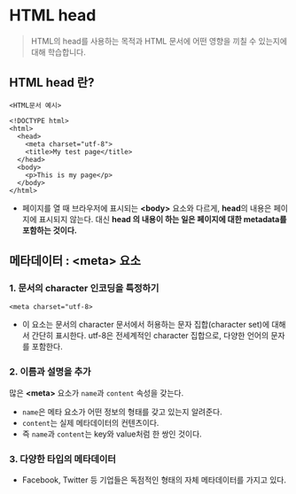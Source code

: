 # HTML head
> HTML의 head를 사용하는 목적과 HTML 문서에 어떤 영향을 끼칠 수 있는지에 대해 학습합니다.

## HTML head 란?
```
<HTML문서 예시>

<!DOCTYPE html>
<html>
  <head>
    <meta charset="utf-8">
    <title>My test page</title>
  </head>
  <body>
    <p>This is my page</p>
  </body>
</html>
```
* 페이지를 열 때 브라우저에 표시되는 **&lt;body&gt;** 요소와 다르게, **head**의 내용은 페이지에 표시되지 않는다. 대신 **head 의 내용이 하는 일은 페이지에 대한 metadata를 포함하는 것이다.**
## 메타데이터 : &lt;meta&gt; 요소
### 1. 문서의 character 인코딩을 특정하기
```
<meta charset="utf-8>
```
* 이 요소는 문서의 character 문서에서 허용하는 문자 집합(character set)에 대해서 간단히 표시한다. utf-8은 전세계적인 character 집합으로, 다양한 언어의 문자를 포함한다.
### 2. 이름과 설명을 추가
많은 **&lt;meta&gt;** 요소가 <code>name</code>과 <code>content</code> 속성을 갖는다.
* <code>name</code>은 메타 요소가 어떤 정보의 형태를 갖고 있는지 알려준다. 
* <code>content</code>는 실제 메타데이터의 컨텐츠이다.
* 즉 <code>name</code>과 <code>content</code>는 key와 value처럼 한 쌍인 것이다.
### 3. 다양한 타입의 메타데이터
* Facebook, Twitter 등 기업들은 독점적인 형태의 자체 메타데이터를 가지고 있다.

